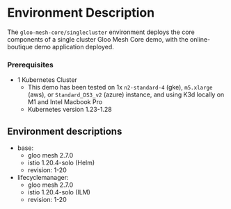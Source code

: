 # Environment Description
The `gloo-mesh-core/singlecluster` environment deploys the core components of a single cluster Gloo Mesh Core demo, with the online-boutique demo application deployed.

### Prerequisites
- 1 Kubernetes Cluster
    - This demo has been tested on 1x `n2-standard-4` (gke), `m5.xlarge` (aws), or `Standard_DS3_v2` (azure) instance, and using K3d locally on M1 and Intel Macbook Pro
    - Kubernetes version 1.23-1.28

## Environment descriptions
- base:
    - gloo mesh 2.7.0
    - istio 1.20.4-solo (Helm)
    - revision: 1-20
- lifecyclemanager:
    - gloo mesh 2.7.0
    - istio 1.20.4-solo (ILM)
    - revision: 1-20